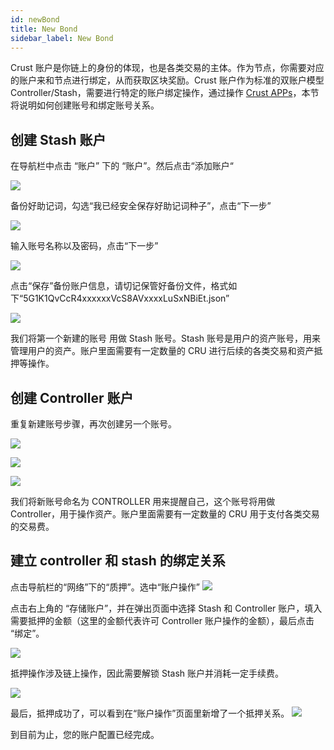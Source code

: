 ```yaml
---
id: newBond
title: New Bond
sidebar_label: New Bond
---
```


Crust 账户是你链上的身份的体现，也是各类交易的主体。作为节点，你需要对应的账户来和节点进行绑定，从而获取区块奖励。Crust 账户作为标准的双账户模型 Controller/Stash，需要进行特定的账户绑定操作，通过操作 [Crust APPs](https://apps.crust.network/?rpc=wss%3A%2F%2Fapi-maxwell.crust.network#/explorer)，本节将说明如何创建账号和绑定账号关系。

## 创建 Stash 账户
在导航栏中点击 “账户” 下的 “账户”。然后点击“添加账户“

![](https://crust-data.oss-cn-shanghai.aliyuncs.com/cloud_docImage/maxwell/cn/3.1/1.png) 

备份好助记词，勾选“我已经安全保存好助记词种子”，点击“下一步”

![](https://crust-data.oss-cn-shanghai.aliyuncs.com/cloud_docImage/maxwell/cn/3.1/2.png)

输入账号名称以及密码，点击“下一步”

![](https://crust-data.oss-cn-shanghai.aliyuncs.com/cloud_docImage/maxwell/cn/3.1/3.png) 

点击“保存”备份账户信息，请切记保管好备份文件，格式如下“5G1K1QvCcR4xxxxxxVcS8AVxxxxLuSxNBiEt.json”

![](https://crust-data.oss-cn-shanghai.aliyuncs.com/cloud_docImage/maxwell/cn/3.1/3.1.3.png) 

我们将第一个新建的账号  用做 Stash 账号。Stash 账号是用户的资产账号，用来管理用户的资产。账户里面需要有一定数量的 CRU 进行后续的各类交易和资产抵押等操作。

## 创建 Controller 账户
重复新建账号步骤，再次创建另一个账号。

![](https://crust-data.oss-cn-shanghai.aliyuncs.com/cloud_docImage/maxwell/cn/3.2/1.png) 

![](https://crust-data.oss-cn-shanghai.aliyuncs.com/cloud_docImage/maxwell/cn/3.2/2.png)

![](https://crust-data.oss-cn-shanghai.aliyuncs.com/cloud_docImage/maxwell/cn/3.2/3.png) 

我们将新账号命名为 CONTROLLER 用来提醒自己，这个账号将用做 Controller，用于操作资产。账户里面需要有一定数量的 CRU 用于支付各类交易的交易费。

## 建立 controller 和 stash 的绑定关系
点击导航栏的“网络”下的“质押”。选中“账户操作”
![](https://crust-data.oss-cn-shanghai.aliyuncs.com/cloud_docImage/maxwell/cn/3.3/1.png) 
 
点击右上角的 “存储账户”，并在弹出页面中选择 Stash 和 Controller 账户，填入需要抵押的金额（这里的金额代表许可 Controller 账户操作的金额），最后点击 “绑定”。

![](https://crust-data.oss-cn-shanghai.aliyuncs.com/cloud_docImage/maxwell/cn/3.3/2.png) 
 
抵押操作涉及链上操作，因此需要解锁 Stash 账户并消耗一定手续费。

![](https://crust-data.oss-cn-shanghai.aliyuncs.com/cloud_docImage/maxwell/cn/3.3/3.png) 
 
最后，抵押成功了，可以看到在“账户操作”页面里新增了一个抵押关系。
![](https://crust-data.oss-cn-shanghai.aliyuncs.com/cloud_docImage/maxwell/cn/3.3/4.png) 
 
到目前为止，您的账户配置已经完成。